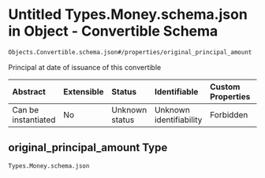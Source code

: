 # Untitled Types.Money.schema.json in Object - Convertible Schema

```txt
Objects.Convertible.schema.json#/properties/original_principal_amount
```

Principal at date of issuance of this convertible

| Abstract            | Extensible | Status         | Identifiable            | Custom Properties | Additional Properties | Access Restrictions | Defined In                                                                            |
| :------------------ | :--------- | :------------- | :---------------------- | :---------------- | :-------------------- | :------------------ | :------------------------------------------------------------------------------------ |
| Can be instantiated | No         | Unknown status | Unknown identifiability | Forbidden         | Allowed               | none                | [Convertible.schema.json*](../objects/Convertible.schema.json "open original schema") |

## original_principal_amount Type

`Types.Money.schema.json`
